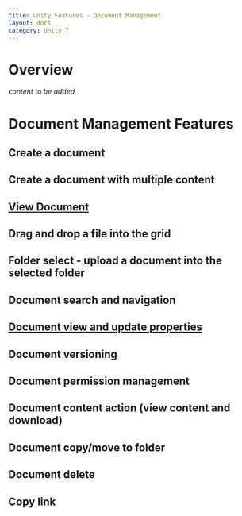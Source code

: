 ```yaml
---
title: Unity Features - Document Management
layout: docs
category: Unity 7
---
```

# Overview

*content to be added* 

# Document Management Features

## Create a document     
## Create a document with multiple content  
## [View Document](document-management/view-document.md)    
## Drag and drop a file into the grid
## Folder select - upload a document into the selected folder
## Document search and navigation
## [Document view and update properties](document-management/document-view-and-update.md)
## Document versioning
## Document permission management
## Document content action (view content and download)
## Document copy/move to folder
## Document delete
## Copy link

